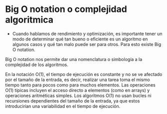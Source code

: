 # Big O notation o complejidad algoritmica

- Cuando hablamos de rendimiento y optimización, es importante tener un modo de determinar qué tan bueno o eficiente es un algoritmo en algunos casos y qué tan malo puede ser para otros. Para esto existe Big O notation.

Big O notation nos permite dar una nomenclatura o simbología a la complejidad de los algoritmos.

En la notación O(1), el tiempo de ejecución es constante y no se ve afectado por el tamaño de la entrada, es decir, realizar una tarea toma el mismo tiempo tanto para pocos como para muchos elementos. Las operaciones O(1) típicas incluyen el acceso directo a elementos (como en arrays) y operaciones aritméticas simples. Los algoritmos O(1) no usan bucles ni recursiones dependientes del tamaño de la entrada, ya que estos introducirían una variabilidad en el tiempo de ejecución.

